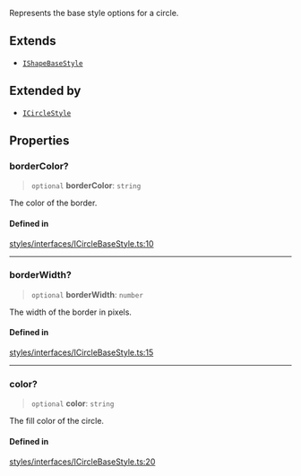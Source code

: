 Represents the base style options for a circle.

## Extends

- [`IShapeBaseStyle`](IShapeBaseStyle.md)

## Extended by

- [`ICircleStyle`](ICircleStyle.md)

## Properties

### borderColor?

> `optional` **borderColor**: `string`

The color of the border.

#### Defined in

[styles/interfaces/ICircleBaseStyle.ts:10](https://github.com/avolutions/canvas-painter/blob/main/src/styles/interfaces/ICircleBaseStyle.ts#L10)

***

### borderWidth?

> `optional` **borderWidth**: `number`

The width of the border in pixels.

#### Defined in

[styles/interfaces/ICircleBaseStyle.ts:15](https://github.com/avolutions/canvas-painter/blob/main/src/styles/interfaces/ICircleBaseStyle.ts#L15)

***

### color?

> `optional` **color**: `string`

The fill color of the circle.

#### Defined in

[styles/interfaces/ICircleBaseStyle.ts:20](https://github.com/avolutions/canvas-painter/blob/main/src/styles/interfaces/ICircleBaseStyle.ts#L20)
